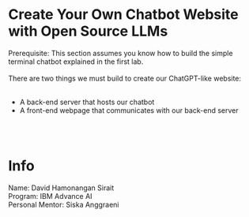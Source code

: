 # Create Your Own Chatbot Website with Open Source LLMs

Prerequisite: This section assumes you know how to build the simple terminal chatbot explained in the first lab.<br>
<br>
There are two things we must build to create our ChatGPT-like website:<br>
<br>

- A back-end server that hosts our chatbot<br>
- A front-end webpage that communicates with our back-end server
<br>
<br>

# Info
Name: David Hamonangan Sirait<br>
Program: IBM Advance AI<br>
Personal Mentor: Siska Anggraeni<br>
<br>


